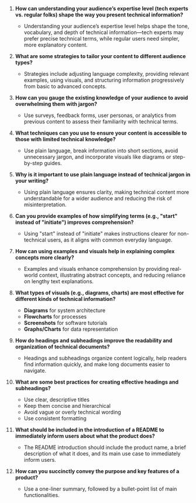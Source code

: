 1. **How can understanding your audience’s expertise level (tech experts vs. regular folks) shape the way you present technical information?**  
   - Understanding your audience’s expertise level helps shape the tone, vocabulary, and depth of technical information—tech experts may prefer precise technical terms, while regular users need simpler, more explanatory content.  

2. **What are some strategies to tailor your content to different audience types?**  
   - Strategies include adjusting language complexity, providing relevant examples, using visuals, and structuring information progressively from basic to advanced concepts.  

3. **How can you gauge the existing knowledge of your audience to avoid overwhelming them with jargon?**  
   - Use surveys, feedback forms, user personas, or analytics from previous content to assess their familiarity with technical terms.  

4. **What techniques can you use to ensure your content is accessible to those with limited technical knowledge?**  
   - Use plain language, break information into short sections, avoid unnecessary jargon, and incorporate visuals like diagrams or step-by-step guides.  

5. **Why is it important to use plain language instead of technical jargon in your writing?**  
   - Using plain language ensures clarity, making technical content more understandable for a wider audience and reducing the risk of misinterpretation.  

6. **Can you provide examples of how simplifying terms (e.g., "start" instead of "initiate") improves comprehension?**  
   - Using "start" instead of "initiate" makes instructions clearer for non-technical users, as it aligns with common everyday language.  

7. **How can using examples and visuals help in explaining complex concepts more clearly?**  
   - Examples and visuals enhance comprehension by providing real-world context, illustrating abstract concepts, and reducing reliance on lengthy text explanations.  

8. **What types of visuals (e.g., diagrams, charts) are most effective for different kinds of technical information?**  
   - **Diagrams** for system architecture  
   - **Flowcharts** for processes  
   - **Screenshots** for software tutorials  
   - **Graphs/Charts** for data representation  

9. **How do headings and subheadings improve the readability and organization of technical documents?**  
   - Headings and subheadings organize content logically, help readers find information quickly, and make long documents easier to navigate.  

10. **What are some best practices for creating effective headings and subheadings?**  
    - Use clear, descriptive titles  
    - Keep them concise and hierarchical  
    - Avoid vague or overly technical wording  
    - Use consistent formatting  

11. **What should be included in the introduction of a README to immediately inform users about what the product does?**  
    - The README introduction should include the product name, a brief description of what it does, and its main use case to immediately inform users.  

12. **How can you succinctly convey the purpose and key features of a product?**  
    - Use a one-liner summary, followed by a bullet-point list of main functionalities.
